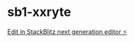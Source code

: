 # sb1-xxryte

[Edit in StackBlitz next generation editor ⚡️](https://stackblitz.com/~/github.com/LeParrain0/sb1-xxryte)